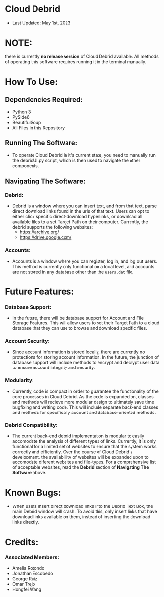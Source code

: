 # Cloud Debrid
- Last Updated: May 1st, 2023
    
# NOTE:
there is currently **no release version** of Cloud Debrid available. All methods of operating this software requires running it in the terminal manually. 

# How To Use:
## Dependencies Required:
- Python 3
- PySide6 
- BeautifulSoup
- All Files in this Repository

## Running The Software:
- To operate Cloud Debrid in it's current state, you need to manually run the debridUI.py script, which is then used to navigate the other components. 

## Navigating The Software: 
### **Debrid:** 
- Debrid is a window where you can insert text, and from that text, parse direct download links found in the urls of that text. Users can opt to either click specific direct-download hyperlinks, or download all available files to a set Target Path on their computer. Currently, the debrid supports the following websites:
    - https://archive.org/ 
    - https://drive.google.com/
### **Accounts:** 
- Accounts is a window where you can register, log in, and log out users. This method is currently only functional on a local level, and accounts are not stored in any database other than the `users.dat` file.

# Future Features:
### **Database Support:** 
- In the future, there will be database support for Account and File Storage Features. This will allow users to set their Target Path to a cloud database that they can use to browse and download specific files. 
### **Account Security:** 
- Since account information is stored locally, there are currently no protections for storing account information. In the future, the junction of database support will include methods to encrypt and decrypt user data to ensure account integrity and security. 
### **Modularity:** 
- Currently, code is compact in order to guarantee the functionality of the core processes in Cloud Debrid. As the code is expanded on, classes and methods will recieve more modular design to ultimately save time bugfixing and writing code. This will include separate back-end classes and methods for specifically account and database-oriented methods. 
### **Debrid Compatibility:** 
- The current back-end debrid implementation is modular to easily accomodate the analysis of different types of links. Currently, it is only functional for a limited set of websites to ensure that the system works correctly and efficiently. Over the course of Cloud Debrid's development, the availablility of websites will be expanded upon to accomodate diferent websites and file-types. For a comprehensive list of acceptable websites, read the **Debrid** section of **Navigating The Software** above. 

# Known Bugs:
- When users insert direct download links into the Debrid Text Box, the main Debrid window will crash. To avoid this, only insert links that have download links available on them, instead of inserting the download links directly. 

# Credits:

### Associated Members:
- Amelia Rotondo
- Jonathan Escobedo
- George Ruiz
- Omar Trejo
- Hongfei Wang  
